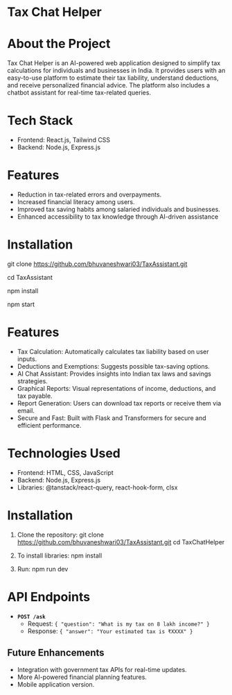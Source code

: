 # Tax Chat Helper

# About the Project
Tax Chat Helper is an AI-powered web application designed to simplify tax calculations for individuals and businesses in India. It provides users with an easy-to-use platform to estimate their tax liability, understand deductions, and receive personalized financial advice. The platform also includes a chatbot assistant for real-time tax-related queries.

# Tech Stack
- Frontend: React.js, Tailwind CSS
- Backend: Node.js, Express.js

# Features
- Reduction in tax-related errors and overpayments.
- Increased financial literacy among users.
- Improved tax saving habits among salaried individuals and businesses.
- Enhanced accessibility to tax knowledge through AI-driven assistance


# Installation
   git clone https://github.com/bhuvaneshwari03/TaxAssistant.git
   
   cd TaxAssistant
   
   npm install
   
   npm start

# Features
- Tax Calculation: Automatically calculates tax liability based on user inputs.
- Deductions and Exemptions: Suggests possible tax-saving options.
- AI Chat Assistant: Provides insights into Indian tax laws and savings strategies.
- Graphical Reports: Visual representations of income, deductions, and tax payable.
- Report Generation: Users can download tax reports or receive them via email.
- Secure and Fast: Built with Flask and Transformers for secure and efficient performance.

# Technologies Used
- Frontend: HTML, CSS, JavaScript
- Backend: Node.js, Express.js 
- Libraries: @tanstack/react-query, react-hook-form, clsx

# Installation
1. Clone the repository:
      git clone https://github.com/bhuvaneshwari03/TaxAssistant.git
      cd TaxChatHelper
   
2. To install libraries:
      npm install 

3. Run:
      npm run dev

# API Endpoints
- **`POST /ask`**
  - Request: `{ "question": "What is my tax on 8 lakh income?" }`
  - Response: `{ "answer": "Your estimated tax is ₹XXXX" }`

## Future Enhancements
- Integration with government tax APIs for real-time updates.
- More AI-powered financial planning features.
- Mobile application version.




